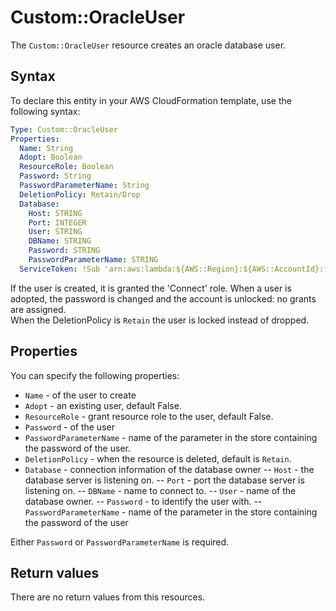 # Custom::OracleUser
The `Custom::OracleUser` resource creates an oracle database user.


## Syntax
To declare this entity in your AWS CloudFormation template, use the following syntax:

```yaml
Type: Custom::OracleUser
Properties:
  Name: String
  Adopt: Boolean
  ResourceRole: Boolean
  Password: String
  PasswordParameterName: String
  DeletionPolicy: Retain/Drop
  Database:
    Host: STRING
    Port: INTEGER
    User: STRING
    DBName: STRING
    Password: STRING
    PasswordParameterName: STRING
  ServiceToken: !Sub 'arn:aws:lambda:${AWS::Region}:${AWS::AccountId}:function:binxio-cfn-oracle-user-provider-vpc-${AppVPC}'
```

If the user is created, it is granted the 'Connect' role. When a user is adopted, the password is changed and the account is unlocked: no grants are assigned.  
When the DeletionPolicy is `Retain` the user is locked instead of dropped.

## Properties
You can specify the following properties:

- `Name` - of the user to create
- `Adopt` - an existing user, default False.
- `ResourceRole` - grant resource role to the user, default False.
- `Password` - of the user 
- `PasswordParameterName` - name of the parameter in the store containing the password of the user.
- `DeletionPolicy` - when the resource is deleted, default is `Retain`.
- `Database` - connection information of the database owner
-- `Host` - the database server is listening on.
-- `Port` - port the database server is listening on.
-- `DBName` - name to connect to.
-- `User` - name of the database owner.
-- `Password` - to identify the user with. 
-- `PasswordParameterName` - name of the parameter in the store containing the password of the user

Either `Password` or `PasswordParameterName` is required.

## Return values
There are no return values from this resources.

